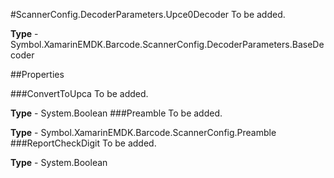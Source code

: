 #ScannerConfig.DecoderParameters.Upce0Decoder
To be added.

**Type** - Symbol.XamarinEMDK.Barcode.ScannerConfig.DecoderParameters.BaseDecoder

##Properties

###ConvertToUpca
To be added.

**Type** - System.Boolean
###Preamble
To be added.

**Type** - Symbol.XamarinEMDK.Barcode.ScannerConfig.Preamble
###ReportCheckDigit
To be added.

**Type** - System.Boolean


